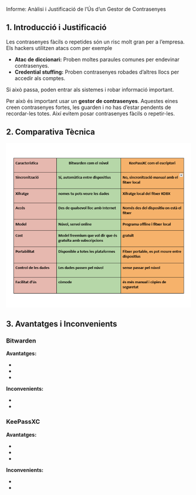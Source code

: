
Informe: Anàlisi i Justificació de l’Ús d’un Gestor de Contrasenyes

## 1. Introducció i Justificació

Les contrasenyes fàcils o repetides són un risc molt gran per a l’empresa. Els hackers utilitzen atacs com per exemple

- **Atac de diccionari:** Proben moltes paraules comunes per endevinar contrasenyes.
- **Credential stuffing:** Proben contrasenyes robades d’altres llocs per accedir als comptes.

Si això passa, poden entrar als sistemes i robar informació important.

Per això és important usar un **gestor de contrasenyes**. Aquestes eines creen contrasenyes fortes, les guarden i no has d’estar pendents de recordar-les totes. Així evitem posar contrasenyes fàcils o repetir-les.

## 2. Comparativa Tècnica

![Comparativa](img/imatge1.png)

## 3. Avantatges i Inconvenients

### Bitwarden

**Avantatges:**

- 
- 
- 

**Inconvenients:**

- 
- 

### KeePassXC

**Avantatges:**

- 
- 
- 

**Inconvenients:**

- 
- 
